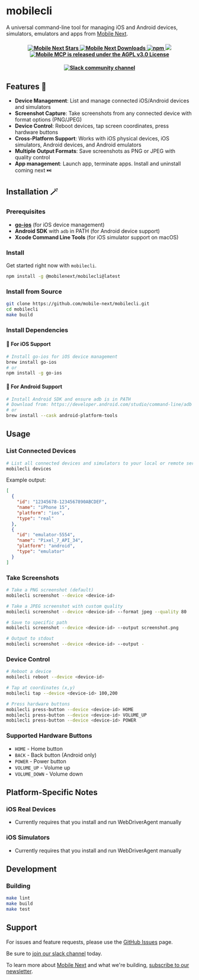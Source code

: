 # mobilecli 

A universal command-line tool for managing iOS and Android devices, simulators, emulators and apps from [Mobile Next](https://github.com/mobile-next/). 

<h4 align="center">
<a href="https://github.com/mobile-next/mobilecli">
    <img src="https://img.shields.io/github/stars/mobile-next/mobilecli" alt="Mobile Next Stars" />
  </a>  
 <a href="https://github.com/mobile-next/mobilecli">
    <img src="https://img.shields.io/github/contributors/mobile-next/mobilecli?color=green" alt="Mobile Next Downloads" />
  </a>
  <a href="https://www.npmjs.com/package/@mobilenext/mobilecli">
    <img src="https://img.shields.io/npm/dm/@mobilenext/mobilecli?logo=npm&style=flat&color=red" alt="npm">
  </a>
<a href="https://github.com/mobile-next/mobilecli/releases">
    <img src="https://img.shields.io/github/release/mobile-next/mobilecli">
  </a>
<a href="https://github.com/mobile-next/mobilecli/blob/main/LICENSE">
    <img src="https://img.shields.io/badge/license-AGPL v3.0-blue.svg" alt="Mobile MCP is released under the AGPL v3.0 License">
  </a> 
  
</p>

<h4 align="center">
<a href="http://mobilenexthq.com/join-slack">
    <img src="https://img.shields.io/badge/join-Slack-blueviolet?logo=slack&style=flat" alt="Slack community channel" />
</a>	
</p>


## Features 🚀

- **Device Management**: List and manage connected iOS/Android devices and simulators
- **Screenshot Capture**: Take screenshots from any connected device with format options (PNG/JPEG)
- **Device Control**: Reboot devices, tap screen coordinates, press hardware buttons
- **Cross-Platform Support**: Works with iOS physical devices, iOS simulators, Android devices, and Android emulators
- **Multiple Output Formats**: Save screenshots as PNG or JPEG with quality control
- **App management**: Launch app, terminate apps. Install and uninstall coming next ⏭️

## Installation 🪄

### Prerequisites

- [**go-ios**](https://github.com/danielpaulus/go-ios) (for iOS device management)
- **Android SDK** with `adb` in PATH (for Android device support)
- **Xcode Command Line Tools** (for iOS simulator support on macOS)

### Install

Get started right now with `mobilecli`. 

```bash
npm install -g @mobilenext/mobilecli@latest
```

### Install from Source

```bash
git clone https://github.com/mobile-next/mobilecli.git
cd mobilecli
make build
```

### Install Dependencies

#### 🍎 For iOS Support 
```bash
# Install go-ios for iOS device management
brew install go-ios
# or
npm install -g go-ios
```

#### 🤖 For Android Support
```bash
# Install Android SDK and ensure adb is in PATH
# Download from: https://developer.android.com/studio/command-line/adb
# or
brew install --cask android-platform-tools
```

## Usage

### List Connected Devices

```bash
# List all connected devices and simulators to your local or remote server
mobilecli devices
```

Example output:
```json
[
  {
    "id": "12345678-1234567890ABCDEF",
    "name": "iPhone 15",
    "platform": "ios",
    "type": "real"
  },
  {
    "id": "emulator-5554",
    "name": "Pixel_7_API_34",
    "platform": "android", 
    "type": "emulator"
  }
]
```

### Take Screenshots

```bash
# Take a PNG screenshot (default)
mobilecli screenshot --device <device-id>

# Take a JPEG screenshot with custom quality
mobilecli screenshot --device <device-id> --format jpeg --quality 80

# Save to specific path
mobilecli screenshot --device <device-id> --output screenshot.png

# Output to stdout
mobilecli screenshot --device <device-id> --output -
```

### Device Control

```bash
# Reboot a device
mobilecli reboot --device <device-id>

# Tap at coordinates (x,y)
mobilecli tap --device <device-id> 100,200

# Press hardware buttons
mobilecli press-button --device <device-id> HOME
mobilecli press-button --device <device-id> VOLUME_UP
mobilecli press-button --device <device-id> POWER
```

### Supported Hardware Buttons

- `HOME` - Home button
- `BACK` - Back button (Android only)
- `POWER` - Power button
- `VOLUME_UP` - Volume up
- `VOLUME_DOWN` - Volume down

## Platform-Specific Notes

### iOS Real Devices
- Currently requires that you install and run WebDriverAgent manually

### iOS Simulators  
- Currently requires that you install and run WebDriverAgent manually

## Development

### Building

```bash
make lint
make build
make test
```

## Support

For issues and feature requests, please use the [GitHub Issues](https://github.com/mobile-next/mobilecli/issues) page. 

Be sure to <a href="http://mobilenexthq.com/join-slack">join our slack channel</a> today.

To learn more about <a href="https://mobilenexthq.com/">Mobile Next</a> and what we're building, <a href="https://mobilenexthq.com/#newsletter">subscribe to our newsletter</a>.

